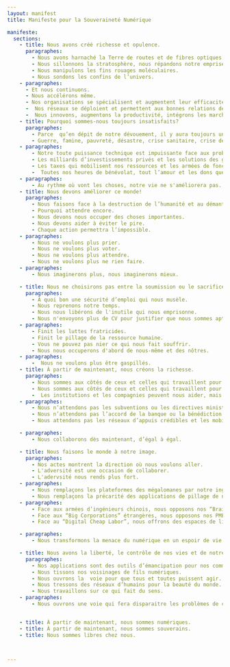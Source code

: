 ```yaml
---
layout: manifest
title: Manifeste pour la Souveraineté Numérique

manifeste:
  sections:
    - title: Nous avons créé richesse et opulence.
      paragraphes:
        - Nous avons harnaché la Terre de routes et de fibres optiques.
        - Nous sillonnons la stratosphère, nous répandons notre emprise sur d’autres planètes.
        - Nous manipulons les fins rouages moléculaires.
        - Nous sondons les confins de l’univers.
    - paragraphes:
      - Et nous continuons.
      - Nous accélérons même.
      - Nos organisations se spécialisent et augmentent leur efficacité.
      -  Nos réseaux se déploient et permettent aux bonnes relations de s’établir instantanément.
      -  Nous innovons, augmentons la productivité, intégrons les marchés, connectons les chaînes d’approvisionnement aux chaînes de transformation aux chaînes de distribution.
    - title: Pourquoi sommes-nous toujours insatisfaits?
      paragraphes:
        - Parce  qu’en dépit de notre dévouement, il y aura toujours une crise.
        - Guerre, famine, pauvreté, désastre, crise sanitaire, crise démographique, retour en force de l’autoritarisme, inégalité, injustice, crash boursier, solitude, dépression, drames humains…
    - paragraphes:
        - Notre toute puissance technique est impuissante face aux problèmes importants.
        - Les milliards d’investissements privés et les solutions des grandes corporations ne suffiront pas.
        - Les taxes qui mobilisent nos ressources et les armées de fonctionnaires qui prennent soin du bien public n’y arriveront pas.
        -  Toutes nos heures de bénévolat, tout l’amour et les dons que nous dirigeons vers nos communautés locales semblent dérisoires.
    - paragraphes:
        - Au rythme où vont les choses, notre vie ne s'améliorera pas.
    - title: Nous devons améliorer ce monde!
      paragraphes:
        - Nous faisons face à la destruction de l’humanité et au démantèlement de notre société.
        - Pourquoi attendre encore.
        - Nous devons nous occuper des choses importantes.
        - Nous devons aider à éviter le pire.
        - Chaque action permettra l’impossible.
    - paragraphes:
        - Nous ne voulons plus prier.
        - Nous ne voulons plus voter.
        - Nous ne voulons plus attendre.
        - Nous ne voulons plus ne rien faire.
    - paragraphes:
        - Nous imaginerons plus, nous imaginerons mieux.

    - title: Nous ne choisirons pas entre la soumission ou le sacrifice.
      paragraphes:
        - À quoi bon une sécurité d’emploi qui nous musèle.
        - Nous reprenons notre temps.
        - Nous nous libérons de l'inutile qui nous emprisonne.
        - Nous n'envoyons plus de CV pour justifier que nous sommes aptes à être sacrifiés.
    - paragraphes:
        - Finit les luttes fratricides.
        - Finit le pillage de la ressource humaine.
        - Vous ne pouvez pas nier ce qui nous fait souffrir.
        - Nous nous occuperons d'abord de nous-même et des nôtres.
    - paragraphes:
        -  Nous ne voulons plus être gaspillés.
    - title: À partir de maintenant, nous créons la richesse.
      paragraphes:
        - Nous sommes aux côtés de ceux et celles qui travaillent pour créer.
        - Nous sommes aux côtés de ceux et celles qui travaillent pour la liberté.
        -  Les institutions et les compagnies peuvent nous aider, mais elles ne peuvent pas nous nuire.
    - paragraphes:
        - Nous n’attendons pas les subventions ou les directives ministérielles.
        - Nous n’attendons pas l’accord de la banque ou la bénédiction des investisseurs.
        - Nous attendons pas les réseaux d’appuis crédibles et les mobilisation monstre qui valident ce que nous savons déjà.

    - paragraphes:
        - Nous collaborons dès maintenant, d’égal à égal.

    - title: Nous faisons le monde à notre image.
      paragraphes:
        - Nos actes montrent la direction où nous voulons aller.
        - L'adversité est une occasion de collaborer.
        - L'adervsité nous rends plus fort.
    - paragraphes:
        - Nous remplaçons les plateformes des mégalomanes par notre ingéniosité offerte au monde.
        - Nous remplaçons la précarité des applications de pillage de notre travail et de nos biens par des outils de liberté et des espaces de création.
    - paragraphes:
        - Face aux armées d’ingénieurs chinois, nous opposons nos “Brains Made in Québec” et répandons nos solutions pacificatrices.
        - Face aux “Big Corporations” étrangères, nous opposons nos PME, notre réseau d’ingéniosité décentralisé que tout le monde envie.
        - Face au “Digital Cheap Labor”, nous offrons des espaces de liberté, de partage et d’émancipation.

    - paragraphes:
        - Nous transformons la menace du numérique en un espoir de vie meilleure.

    - title: Nous avons la liberté, le contrôle de nos vies et de notre destin.
      paragraphes:
        - Nos applications sont des outils d’émancipation pour nos communautés.
        - Nous tissons nos voisinages de fils numériques.
        - Nous ouvrons la  voie pour que tous et toutes puissent agir.
        - Nous tressons des réseaux d’humains pour la beauté du monde.
        - Nous travaillons sur ce qui fait du sens.
    - paragraphes:
        - Nous ouvrons une voie qui fera disparaitre les problèmes de chaque humain.


    - title: À partir de maintenant, nous sommes numériques.
    - title: À partir de maintenant, nous sommes souverains.
    - title: Nous sommes libres chez nous.



---
```

